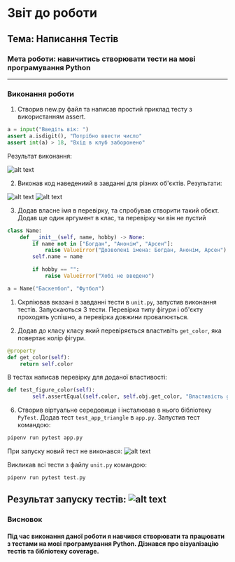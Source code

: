 # Звіт до роботи

## Тема: Написання Тестів

### Мета роботи: навичитись створювати тести на мові програмування Python

---

### Виконання роботи

1. Створив new.py файл та написав простий приклад тесту з використанням assert. 

```python
a = input("Введіть вік: ")
assert a.isdigit(), "Потрібно ввести число"
assert int(a) > 18, "Вхід в клуб заборонено" 
```

Результат виконання:

![alt text](images/3.1.png)

2. Виконав код наведениий в завданні для різних об'єктів. Результати:

![alt text](images/3.2.png)
![alt text](images/3.3.png)

3.  Додав власне імя в перевірку, та спробував створити такий обєкт. Додав ще один аргумент в клас, та перевірку чи він не пустий

```python
class Name:
    def __init__(self, name, hobby) -> None:
        if name not in ["Богдан", "Анонім", "Арсен"]:
            raise ValueError("Дозволені імена: Богдан, Анонім, Арсен")
        self.name = name

        if hobby == "":
            raise ValueError("Хобі не введено")

a = Name("Баскетбол", "Футбол")
```


1. Скрпіював вказані в завданні тести в `unit.py`, запустив виконання тестів. Запускаються 3 тести. Перевірка типу фігури і об'єкту проходять успішно, а перевірка довжини провалюється.

2. Додав до класу класу який перевіряється властивіть `get_color`, яка повертає колір фігури. 

```python
@property
def get_color(self):
    return self.color
```

В тестах написав перевірку для доданої властивості:

```python
def test_figure_color(self):
        self.assertEqual(self.color, self.obj.get_color, "Властивість get_color повертає неправильний колір!")
```

6. Створив віртуальне середовище і інсталював в нього бібліотеку `PyTest`. Додав тест `test_app_triangle` в `app.py`. Запустив тест командою:

```bash
pipenv run pytest app.py
```

При запуску новий тест не виконався:
![alt text](images/3.4.png)

Викликав всі тести з файлу `unit.py` командою:

```bash
pipenv run pytest test.py
```

Результат запуску тестів:
![alt text](images/3.5.png)
---

### Висновок

#### Під час виконання даної роботи я навчився створювати та працювати з тестами на мові програмування Python. Дізнався про візуалізацію тестів та бібліотеку coverage.
